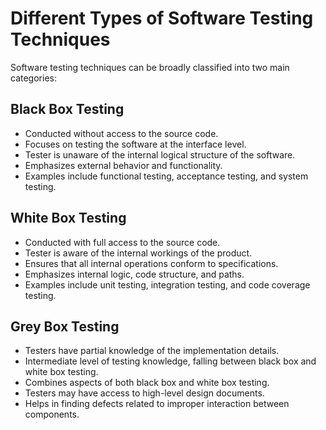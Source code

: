 # Different Types of Software Testing Techniques

Software testing techniques can be broadly classified into two main categories:

## Black Box Testing  
   - Conducted without access to the source code.
   - Focuses on testing the software at the interface level.
   - Tester is unaware of the internal logical structure of the software.
   - Emphasizes external behavior and functionality.
   - Examples include functional testing, acceptance testing, and system testing.

## White Box Testing
   - Conducted with full access to the source code.
   - Tester is aware of the internal workings of the product.
   - Ensures that all internal operations conform to specifications.
   - Emphasizes internal logic, code structure, and paths.
   - Examples include unit testing, integration testing, and code coverage testing.

## Grey Box Testing  
   - Testers have partial knowledge of the implementation details.
   - Intermediate level of testing knowledge, falling between black box and white box testing.
   - Combines aspects of both black box and white box testing.
   - Testers may have access to high-level design documents.
   - Helps in finding defects related to improper interaction between components.